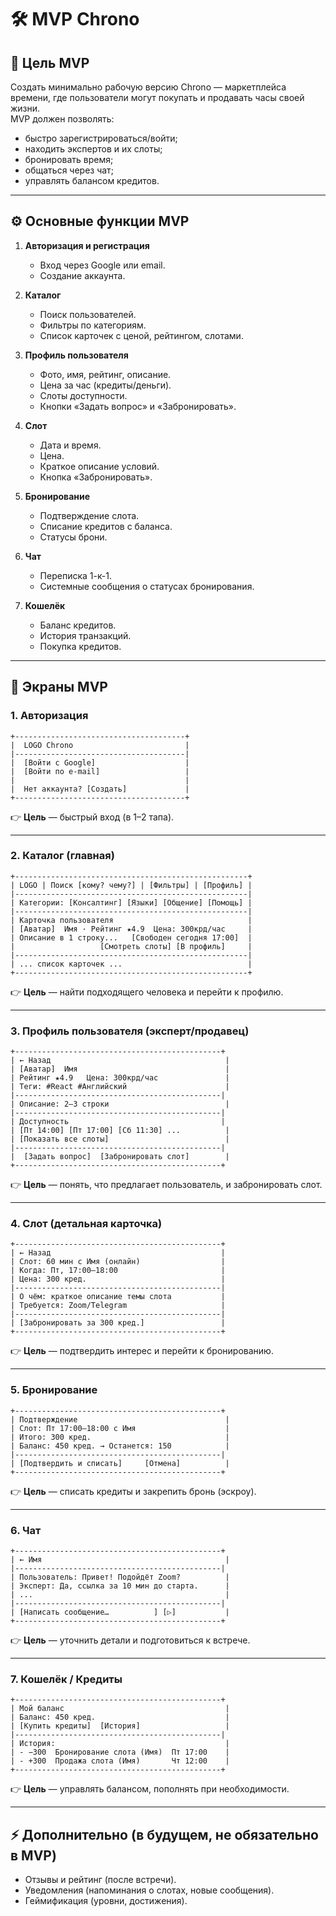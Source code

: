 # 🛠 MVP Chrono

## 🎯 Цель MVP
Создать минимально рабочую версию Chrono — маркетплейса времени, где пользователи могут покупать и продавать часы своей жизни.  
MVP должен позволять:
- быстро зарегистрироваться/войти;
- находить экспертов и их слоты;
- бронировать время;
- общаться через чат;
- управлять балансом кредитов.

---

## ⚙️ Основные функции MVP
1. **Авторизация и регистрация**
   - Вход через Google или email.
   - Создание аккаунта.

2. **Каталог**
   - Поиск пользователей.
   - Фильтры по категориям.
   - Список карточек с ценой, рейтингом, слотами.

3. **Профиль пользователя**
   - Фото, имя, рейтинг, описание.
   - Цена за час (кредиты/деньги).
   - Слоты доступности.
   - Кнопки «Задать вопрос» и «Забронировать».

4. **Слот**
   - Дата и время.
   - Цена.
   - Краткое описание условий.
   - Кнопка «Забронировать».

5. **Бронирование**
   - Подтверждение слота.
   - Списание кредитов с баланса.
   - Статусы брони.

6. **Чат**
   - Переписка 1-к-1.
   - Системные сообщения о статусах бронирования.

7. **Кошелёк**
   - Баланс кредитов.
   - История транзакций.
   - Покупка кредитов.

---

## 🔑 Экраны MVP

### 1. Авторизация
```
+--------------------------------------+
|  LOGO Chrono                         |
|--------------------------------------|
|  [Войти с Google]                    |
|  [Войти по e-mail]                   |
|                                      |
|  Нет аккаунта? [Создать]             |
+--------------------------------------+
```
👉 **Цель** — быстрый вход (в 1–2 тапа).

---

### 2. Каталог (главная)
```
+----------------------------------------------------+
| LOGO | Поиск [кому? чему?] | [Фильтры] | [Профиль] |
|----------------------------------------------------|
| Категории: [Консалтинг] [Языки] [Общение] [Помощь] |
|----------------------------------------------------|
| Карточка пользователя                              |
| [Аватар]  Имя · Рейтинг ★4.9  Цена: 300крд/час     |
| Описание в 1 строку...   [Свободен сегодня 17:00]  |
|                   [Смотреть слоты] [В профиль]     |
|----------------------------------------------------|
| ... список карточек ...                            |
+----------------------------------------------------+
```
👉 **Цель** — найти подходящего человека и перейти к профилю.

---

### 3. Профиль пользователя (эксперт/продавец)
```
+----------------------------------------------+
| ← Назад                                       |
| [Аватар]  Имя                                 |
| Рейтинг ★4.9   Цена: 300крд/час               |
| Теги: #React #Английский                      |
|----------------------------------------------|
| Описание: 2–3 строки                          |
|----------------------------------------------|
| Доступность                                  |
| [Пт 14:00] [Пт 17:00] [Сб 11:30] ...          |
| [Показать все слоты]                          |
|----------------------------------------------|
|  [Задать вопрос]  [Забронировать слот]        |
+----------------------------------------------+
```
👉 **Цель** — понять, что предлагает пользователь, и забронировать слот.

---

### 4. Слот (детальная карточка)
```
+----------------------------------------------+
| ← Назад                                      |
| Слот: 60 мин с Имя (онлайн)                  |
| Когда: Пт, 17:00–18:00                       |
| Цена: 300 кред.                              |
|----------------------------------------------|
| О чём: краткое описание темы слота           |
| Требуется: Zoom/Telegram                     |
|----------------------------------------------|
| [Забронировать за 300 кред.]                 |
+----------------------------------------------+
```
👉 **Цель** — подтвердить интерес и перейти к бронированию.

---

### 5. Бронирование
```
+----------------------------------------------+
| Подтверждение                                 |
| Слот: Пт 17:00–18:00 с Имя                    |
| Итого: 300 кред.                              |
| Баланс: 450 кред. → Останется: 150            |
|----------------------------------------------|
| [Подтвердить и списать]     [Отмена]          |
+----------------------------------------------+
```
👉 **Цель** — списать кредиты и закрепить бронь (эскроу).

---

### 6. Чат
```
+----------------------------------------------+
| ← Имя                                         |
|----------------------------------------------|
| Пользователь: Привет! Подойдёт Zoom?          |
| Эксперт: Да, ссылка за 10 мин до старта.      |
| ...                                           |
|----------------------------------------------|
| [Написать сообщение…          ] [▷]           |
+----------------------------------------------+
```
👉 **Цель** — уточнить детали и подготовиться к встрече.

---

### 7. Кошелёк / Кредиты
```
+----------------------------------------------+
| Мой баланс                                    |
| Баланс: 450 кред.                             |
| [Купить кредиты]  [История]                   |
|----------------------------------------------|
| История:                                      |
| - −300  Бронирование слота (Имя)  Пт 17:00    |
| - +300  Продажа слота (Имя)       Чт 12:00    |
+----------------------------------------------+
```
👉 **Цель** — управлять балансом, пополнять при необходимости.

---

## ⚡ Дополнительно (в будущем, не обязательно в MVP)
- Отзывы и рейтинг (после встречи).  
- Уведомления (напоминания о слотах, новые сообщения).  
- Геймификация (уровни, достижения).  

